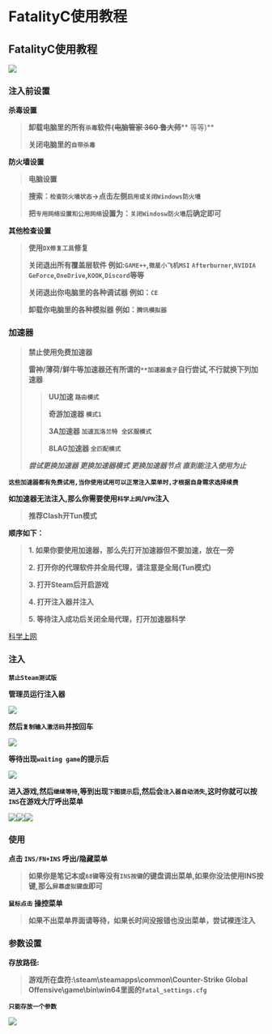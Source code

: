 # FatalityC使用教程

## FatalityC使用教程

![](https://docs.hzz.im/\~gitbook/image?url=https%3A%2F%2F1382592200-files.gitbook.io%2F%7E%2Ffiles%2Fv0%2Fb%2Fgitbook-x-prod.appspot.com%2Fo%2Fspaces%252F7YXEHggLzaiKwZjRSOD4%252Fuploads%252FgB6kFj9QztCJxvpqqOyi%252FHn2i3iRu1No.jpg%3Falt%3Dmedia%26token%3D76fcd03d-9a08-43bd-ac60-4213521cbd00\&width=768\&dpr=4\&quality=100\&sign=fa2fa571\&sv=1)

### 注入前设置 <a href="#zhu-ru-qian-she-zhi" id="zhu-ru-qian-she-zhi"></a>

**杀毒设置**

> **卸载电脑里的所有`杀毒`软件(**~~**电脑管家 360 鲁大师**~~** 等等)**
>
> **关闭电脑里的`自带杀毒`**

**防火墙设置**

> **电脑设置**

> **搜索：`检查防火墙状态`→点击左侧`启用或关闭Windows防火墙`**
>
> **把`专用网络设置和公用网络`设置为：`关闭Windosw防火墙`后确定即可**

**其他检查设置**

> **使用`DX修复工具`修复**
>
> **关闭退出所有覆盖层软件 例如:`GAME++`,`微星小飞机MSI`** **`Afterburner`,`NVIDIA GeForce`,`OneDrive`,`KOOK`,`Discord`等等**
>
> **关闭退出你电脑里的各种调试器 例如：`CE`**
>
> **卸载你电脑里的各种模拟器 例如：`腾讯模拟器`**

### 加速器 <a href="#jia-su-qi" id="jia-su-qi"></a>

> **禁止使用免费加速器**
>
> **雷神/薄荷/鲜牛等加速器还有所谓的`**加速器盒子`自行尝试,不行就换下列加速器**
>
> > **UU加速 `路由模式`**
> >
> > **奇游加速器 `模式1`**
> >
> > **3A加速器 `加速瓦洛兰特 全区服模式`**
> >
> > **8LAG加速器 `全匹配模式`**
>
> _**尝试更换加速器 更换加速器模式 更换加速器节点 直到能注入使用为止**_

**`这些加速器都有免费试用,当你使用试用可以正常注入菜单时,才根据自身需求选择续费`**

**如加速器无法注入,那么你需要使用`科学上网`/`VPN`注入**

> **推荐Clash开Tun模式**

**顺序如下：**

> **1. 如果你要使用加速器，那么先打开加速器但不要加速，放在一旁**
>
> **2. 打开你的代理软件并全局代理，请注意是全局(Tun模式)**
>
> **3. 打开Steam后开启游戏**
>
> **4. 打开注入器并注入**
>
> **5. 等待注入成功后关闭全局代理，打开加速器科学**

[科学上网](https://docs.hzz.im/misc/o/vpn)

### 注入 <a href="#zhu-ru" id="zhu-ru"></a>

**`禁止Steam测试版`**

**管理员运行注入器**

![](https://docs.hzz.im/\~gitbook/image?url=https%3A%2F%2F1382592200-files.gitbook.io%2F%7E%2Ffiles%2Fv0%2Fb%2Fgitbook-x-prod.appspot.com%2Fo%2Fspaces%252F7YXEHggLzaiKwZjRSOD4%252Fuploads%252Fw4MfoRgIVxo7wAQ72jQy%252Fimage.png%3Falt%3Dmedia%26token%3D6d96918d-f471-4a7f-86e9-5f81f9594527\&width=768\&dpr=4\&quality=100\&sign=b729bc32\&sv=1)

**然后`复制输入激活码`并按回车**

![](https://docs.hzz.im/\~gitbook/image?url=https%3A%2F%2F1382592200-files.gitbook.io%2F%7E%2Ffiles%2Fv0%2Fb%2Fgitbook-x-prod.appspot.com%2Fo%2Fspaces%252F7YXEHggLzaiKwZjRSOD4%252Fuploads%252FAcGeHeaahLrVIOLHuUmt%252Fimage.png%3Falt%3Dmedia%26token%3D70e07a4d-2bd5-45fe-9c93-b7cef4435290\&width=768\&dpr=4\&quality=100\&sign=bb96bc52\&sv=1)

**等待出现`waiting game`的提示后**

![](https://docs.hzz.im/\~gitbook/image?url=https%3A%2F%2F1382592200-files.gitbook.io%2F%7E%2Ffiles%2Fv0%2Fb%2Fgitbook-x-prod.appspot.com%2Fo%2Fspaces%252F7YXEHggLzaiKwZjRSOD4%252Fuploads%252FtySkGJdEp68JK2FHYZxs%252Fimage.png%3Falt%3Dmedia%26token%3D860de80f-935e-4ea8-8cde-4de33dcd4c58\&width=768\&dpr=4\&quality=100\&sign=7d823976\&sv=1)

**进入游戏,然后`继续等待`,等到出现`下图提示`后,然后会`注入器自动消失`,这时你就可以按`INS`在游戏大厅呼出菜单**

![](https://docs.hzz.im/\~gitbook/image?url=https%3A%2F%2F1382592200-files.gitbook.io%2F%7E%2Ffiles%2Fv0%2Fb%2Fgitbook-x-prod.appspot.com%2Fo%2Fspaces%252F7YXEHggLzaiKwZjRSOD4%252Fuploads%252F1OT1ggl9ZMAvKulbarqT%252Fimage.png%3Falt%3Dmedia%26token%3D511aa775-b882-43b9-a09a-0a2ed3c8eb6d\&width=768\&dpr=4\&quality=100\&sign=d7505ab9\&sv=1)![](https://docs.hzz.im/\~gitbook/image?url=https%3A%2F%2F1382592200-files.gitbook.io%2F%7E%2Ffiles%2Fv0%2Fb%2Fgitbook-x-prod.appspot.com%2Fo%2Fspaces%252F7YXEHggLzaiKwZjRSOD4%252Fuploads%252F9UH898NV46KNo7xZYXhP%252Fimage.png%3Falt%3Dmedia%26token%3Dcec986c0-2f34-4220-8446-1fb2d68b33ed\&width=768\&dpr=4\&quality=100\&sign=4005282\&sv=1)![](https://docs.hzz.im/\~gitbook/image?url=https%3A%2F%2F1382592200-files.gitbook.io%2F%7E%2Ffiles%2Fv0%2Fb%2Fgitbook-x-prod.appspot.com%2Fo%2Fspaces%252F7YXEHggLzaiKwZjRSOD4%252Fuploads%252FY7yvhsAreMH5G7z9EeE0%252Fimage.png%3Falt%3Dmedia%26token%3Dda12cb97-34e1-45fb-b103-9c3a46bda712\&width=768\&dpr=4\&quality=100\&sign=33e36a7\&sv=1)

### **使用** <a href="#shi-yong" id="shi-yong"></a>

**点击 `INS/FN+INS` 呼出/隐藏菜单**

> **如果你是笔记本或`68键`等没有`INS按键`的键盘调出菜单,如果你没法使用INS按键,那么`屏幕虚拟键盘`即可**

**`鼠标点击` 操控菜单**

> **如果不出菜单界面请等待，如果长时间没报错也没出菜单，尝试裸连注入**

### **参数设置** <a href="#can-shu-she-zhi" id="can-shu-she-zhi"></a>

**存放路径:**

> **游戏所在盘符:\steam\steamapps\common\Counter-Strike Global Offensive\game\bin\win64里面的`fatal_settings.cfg`**

**`只能存放一个参数`**

![](https://docs.hzz.im/\~gitbook/image?url=https%3A%2F%2F1382592200-files.gitbook.io%2F%7E%2Ffiles%2Fv0%2Fb%2Fgitbook-x-prod.appspot.com%2Fo%2Fspaces%252F7YXEHggLzaiKwZjRSOD4%252Fuploads%252F4uVS2WlvXIxnssiTBerC%252Fimage.png%3Falt%3Dmedia%26token%3D94b9e55d-ab5a-4d02-b3cd-d80aed3fa671\&width=768\&dpr=4\&quality=100\&sign=10f33806\&sv=1)
